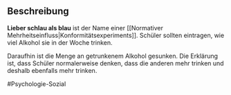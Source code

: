 ## Beschreibung
**Lieber schlau als blau** ist der Name einer [[Normativer Mehrheitseinfluss|Konformitätsexperiments]]. Schüler sollten eintragen, wie viel Alkohol sie in der Woche trinken.

Daraufhin ist die Menge an getrunkenem Alkohol gesunken. Die Erklärung ist, dass Schüler normalerweise denken, dass die anderen mehr trinken und deshalb ebenfalls mehr trinken.

#Psychologie-Sozial 